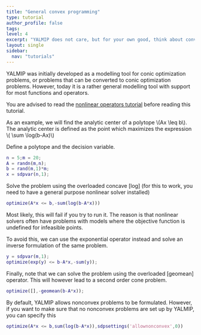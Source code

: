 ```yaml
---
title: "General convex programming"
type: tutorial
author_profile: false
tags:
level: 4
excerpt: "YALMIP does not care, but for your own good, think about convexity also in general nonlinear programs."
layout: single
sidebar:
  nav: "tutorials"
---
```


YALMIP was initially developed as a modelling tool for conic optimization problems, or problems that can be converted to conic optimization problems. However, today it is a rather general modelling tool with support for most functions and operators.

You are advised to read the [nonlinear operators tutorial](/yalmip/tutorials/nonlinearoperators) before reading this tutorial.

As an example, we will find the analytic center of a polytope \\(Ax \leq b\\). The analytic center is defined as the point which maximizes the expression \\( \sum \log(b-Ax)\\)

Define a polytope and the decision variable.

````matlab
n = 5;m = 20;
A = randn(m,n);
b = rand(m,1)*m;
x = sdpvar(n,1);
````

Solve the problem using the overloaded concave [log] (for this to work, you need to have a general purpose nonlinear solver installed)

````matlab
optimize(A*x <= b,-sum(log(b-A*x)))
````

Most likely, this will fail if you try to run it. The reason is that nonlinear solvers often have problems with models where the objective function is undefined for infeasible points.

To avoid this, we can use the exponential operator instead and solve an inverse formulation of the same problem.

````matlab
y = sdpvar(m,1);
optimize(exp(y) <= b-A*x,-sum(y));
````

Finally, note that we can solve the problem using the overloaded [geomean] operator. This will however lead to a second order cone problem.

````matlab
optimize([],-geomean(b-A*x));
````

By default, YALMIP allows nonconvex problems to be formulated. However, if you want to make sure that no nonconvex problems are set up by YALMIP, you can specify this

````matlab
optimize(A*x <= b,sum(log(b-A*x)),sdpsettings('allownonconvex',0))
````
